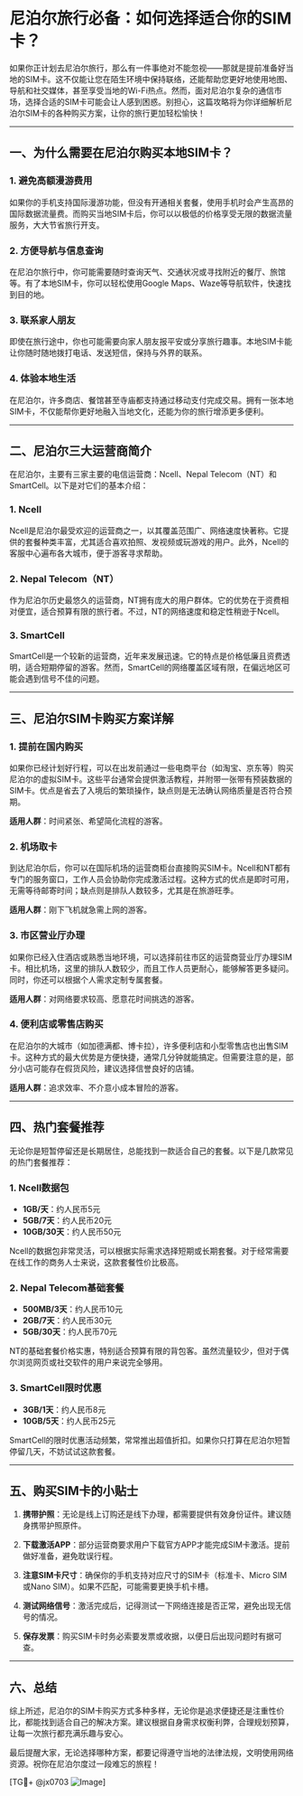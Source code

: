 # 尼泊尔旅行必备：如何选择适合你的SIM卡？

如果你正计划去尼泊尔旅行，那么有一件事绝对不能忽视——那就是提前准备好当地的SIM卡。这不仅能让您在陌生环境中保持联络，还能帮助您更好地使用地图、导航和社交媒体，甚至享受当地的Wi-Fi热点。然而，面对尼泊尔复杂的通信市场，选择合适的SIM卡可能会让人感到困惑。别担心，这篇攻略将为你详细解析尼泊尔SIM卡的各种购买方案，让你的旅行更加轻松愉快！

---

## 一、为什么需要在尼泊尔购买本地SIM卡？

### 1. **避免高额漫游费用**
如果你的手机支持国际漫游功能，但没有开通相关套餐，使用手机时会产生高昂的国际数据流量费。而购买当地SIM卡后，你可以以极低的价格享受无限的数据流量服务，大大节省旅行开支。

### 2. **方便导航与信息查询**
在尼泊尔旅行中，你可能需要随时查询天气、交通状况或寻找附近的餐厅、旅馆等。有了本地SIM卡，你可以轻松使用Google Maps、Waze等导航软件，快速找到目的地。

### 3. **联系家人朋友**
即使在旅行途中，你也可能需要向家人朋友报平安或分享旅行趣事。本地SIM卡能让你随时随地拨打电话、发送短信，保持与外界的联系。

### 4. **体验本地生活**
在尼泊尔，许多商店、餐馆甚至寺庙都支持通过移动支付完成交易。拥有一张本地SIM卡，不仅能帮你更好地融入当地文化，还能为你的旅行增添更多便利。

---

## 二、尼泊尔三大运营商简介

在尼泊尔，主要有三家主要的电信运营商：Ncell、Nepal Telecom（NT）和SmartCell。以下是对它们的基本介绍：

### 1. **Ncell**
Ncell是尼泊尔最受欢迎的运营商之一，以其覆盖范围广、网络速度快著称。它提供的套餐种类丰富，尤其适合喜欢拍照、发视频或玩游戏的用户。此外，Ncell的客服中心遍布各大城市，便于游客寻求帮助。

### 2. **Nepal Telecom（NT）**
作为尼泊尔历史最悠久的运营商，NT拥有庞大的用户群体。它的优势在于资费相对便宜，适合预算有限的旅行者。不过，NT的网络速度和稳定性稍逊于Ncell。

### 3. **SmartCell**
SmartCell是一个较新的运营商，近年来发展迅速。它的特点是价格低廉且资费透明，适合短期停留的游客。然而，SmartCell的网络覆盖区域有限，在偏远地区可能会遇到信号不佳的问题。

---

## 三、尼泊尔SIM卡购买方案详解

### 1. **提前在国内购买**
如果你已经计划好行程，可以在出发前通过一些电商平台（如淘宝、京东等）购买尼泊尔的虚拟SIM卡。这些平台通常会提供激活教程，并附带一张带有预装数据的SIM卡。优点是省去了入境后的繁琐操作，缺点则是无法确认网络质量是否符合预期。

**适用人群**：时间紧张、希望简化流程的游客。

### 2. **机场取卡**
到达尼泊尔后，你可以在国际机场的运营商柜台直接购买SIM卡。Ncell和NT都有专门的服务窗口，工作人员会协助你完成激活过程。这种方式的优点是即时可用，无需等待邮寄时间；缺点则是排队人数较多，尤其是在旅游旺季。

**适用人群**：刚下飞机就急需上网的游客。

### 3. **市区营业厅办理**
如果你已经入住酒店或熟悉当地环境，可以选择前往市区的运营商营业厅办理SIM卡。相比机场，这里的排队人数较少，而且工作人员更耐心，能够解答更多疑问。同时，你还可以根据个人需求定制专属套餐。

**适用人群**：对网络要求较高、愿意花时间挑选的游客。

### 4. **便利店或零售店购买**
在尼泊尔的大城市（如加德满都、博卡拉），许多便利店和小型零售店也出售SIM卡。这种方式的最大优势是方便快捷，通常几分钟就能搞定。但需要注意的是，部分小店可能存在假货风险，建议选择信誉良好的店铺。

**适用人群**：追求效率、不介意小成本冒险的游客。

---

## 四、热门套餐推荐

无论你是短暂停留还是长期居住，总能找到一款适合自己的套餐。以下是几款常见的热门套餐推荐：

### 1. **Ncell数据包**
- **1GB/天**：约人民币5元
- **5GB/7天**：约人民币20元
- **10GB/30天**：约人民币50元

Ncell的数据包非常灵活，可以根据实际需求选择短期或长期套餐。对于经常需要在线工作的商务人士来说，这款套餐性价比极高。

### 2. **Nepal Telecom基础套餐**
- **500MB/3天**：约人民币10元
- **2GB/7天**：约人民币30元
- **5GB/30天**：约人民币70元

NT的基础套餐价格实惠，特别适合预算有限的背包客。虽然流量较少，但对于偶尔浏览网页或社交软件的用户来说完全够用。

### 3. **SmartCell限时优惠**
- **3GB/1天**：约人民币8元
- **10GB/5天**：约人民币25元

SmartCell的限时优惠活动频繁，常常推出超值折扣。如果你只打算在尼泊尔短暂停留几天，不妨试试这款套餐。

---

## 五、购买SIM卡的小贴士

1. **携带护照**：无论是线上订购还是线下办理，都需要提供有效身份证件。建议随身携带护照原件。
   
2. **下载激活APP**：部分运营商要求用户下载官方APP才能完成SIM卡激活。提前做好准备，避免耽误行程。

3. **注意SIM卡尺寸**：确保你的手机支持对应尺寸的SIM卡（标准卡、Micro SIM或Nano SIM）。如果不匹配，可能需要更换手机卡槽。

4. **测试网络信号**：激活完成后，记得测试一下网络连接是否正常，避免出现无信号的情况。

5. **保存发票**：购买SIM卡时务必索要发票或收据，以便日后出现问题时有据可查。

---

## 六、总结

综上所述，尼泊尔的SIM卡购买方式多种多样，无论你是追求便捷还是注重性价比，都能找到适合自己的解决方案。建议根据自身需求权衡利弊，合理规划预算，让每一次旅行都充满乐趣与安心。

最后提醒大家，无论选择哪种方案，都要记得遵守当地的法律法规，文明使用网络资源。祝你在尼泊尔度过一段难忘的旅程！

[TG💪+ @jx0703 ![Image](https://github.com/user-attachments/assets/dbca1d08-cadb-493c-b0ec-ad6f7a83f270)]